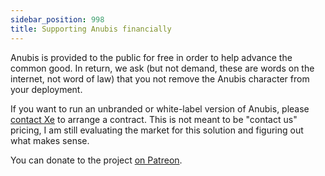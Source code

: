 ```yaml
---
sidebar_position: 998
title: Supporting Anubis financially
---
```


Anubis is provided to the public for free in order to help advance the common good. In return, we ask (but not demand, these are words on the internet, not word of law) that you not remove the Anubis character from your deployment.

If you want to run an unbranded or white-label version of Anubis, please [contact Xe](https://xeiaso.net/contact) to arrange a contract. This is not meant to be "contact us" pricing, I am still evaluating the market for this solution and figuring out what makes sense.

You can donate to the project [on Patreon](https://patreon.com/cadey).
